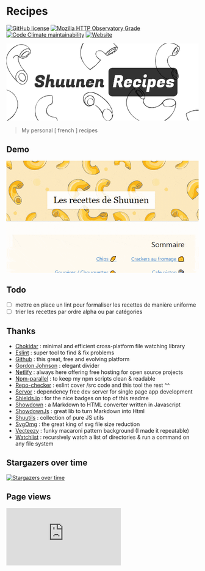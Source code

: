 # Recipes

<!-- markdownlint-disable MD043 -->
[![GitHub license](https://img.shields.io/github/license/shuunen/recipes.svg?color=informational)](https://github.com/Shuunen/recipes/blob/master/LICENSE)
[![Mozilla HTTP Observatory Grade](https://img.shields.io/mozilla-observatory/grade/recettes-shuunen.netlify.app.svg?publish)](https://observatory.mozilla.org/analyze/recettes-shuunen.netlify.app)
[![Code Climate maintainability](https://img.shields.io/codeclimate/maintainability/Shuunen/recipes?style=flat)](https://codeclimate.com/github/Shuunen/recipes)
[![Website](https://img.shields.io/website/https/recettes-shuunen.netlify.app.svg)](https://recettes-shuunen.netlify.app)

![logo](docs/logo.svg)

> My personal [ french ] recipes

## Demo

![demo](docs/demo.gif)

## Todo

- [ ] mettre en place un lint pour formaliser les recettes de manière uniforme
- [ ] trier les recettes par ordre alpha ou par catégories

## Thanks

- [Chokidar](https://github.com/paulmillr/chokidar) : minimal and efficient cross-platform file watching library
- [Eslint](https://eslint.org) : super tool to find & fix problems
- [Github](https://github.com) : this great, free and evolving platform
- [Gordon Johnson](https://pixabay.com/users/GDJ-1086657) : elegant divider
- [Netlify](https://netlify.com/) : always here offering free hosting for open source projects
- [Npm-parallel](https://github.com/spion/npm-parallel) : to keep my npm scripts clean & readable
- [Repo-checker](https://github.com/Shuunen/repo-checker) : eslint cover /src code and this tool the rest ^^
- [Servor](https://github.com/lukejacksonn/servor) : dependency free dev server for single page app development
- [Shields.io](https://shields.io) : for the nice badges on top of this readme
- [Showdown](https://github.com/showdownjs/showdown) : a Markdown to HTML converter written in Javascript
- [ShowdownJs](https://github.com/showdownjs/showdown) : great lib to turn Markdown into Html
- [Shuutils](https://github.com/Shuunen/shuutils) : collection of pure JS utils
- [SvgOmg](https://jakearchibald.github.io/svgomg/) : the great king of svg file size reduction
- [Vecteezy](https://www.vecteezy.com/free-vector/macaroni) : funky macaroni pattern background (I made it repeatable)
- [Watchlist](https://github.com/lukeed/watchlist) : recursively watch a list of directories & run a command on any file system

## Stargazers over time

[![Stargazers over time](https://starchart.cc/Shuunen/recipes.svg?variant=adaptive)](https://starchart.cc/Shuunen/recipes)

## Page views

[![Free Website Counter](https://www.websitecounterfree.com/c.php?d=9&id=63986&s=12)](https://www.websitecounterfree.com)
